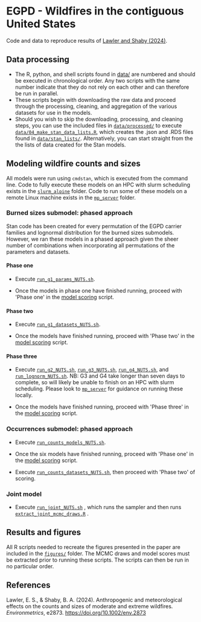 # EGPD - Wildfires in the contiguous United States

Code and data to reproduce results of [Lawler and Shaby (2024)](https://doi.org/10.1002/env.2873). 

## Data processing

-   The R, python, and shell scripts found in [data/](/data/) are numbered and should be executed in chronological order. Any two scripts with the same number indicate that they do not rely on each other and can therefore be run in parallel.
-   These scripts begin with downloading the raw data and proceed through the processing, cleaning, and aggregation of the various datasets for use in the models.
-   Should you wish to skip the downloading, processing, and cleaning steps, you can use the included files in [`data/processed/`](data/processed/) to execute [`data/04_make_stan_data_lists.R`](data/04_make_stan_data_lists.R), which creates the .json and .RDS files found in [`data/stan_lists/`](data/stan_lists/). Alternatively, you can start straight from the the lists of data created for the Stan models.

## Modeling wildfire counts and sizes

All models were run using `cmdstan`, which is executed from the command line. Code to fully execute these models on an HPC with slurm scheduling exists in the [`slurm_alpine`](shell_scripts/slurm_alpine/) folder. Code to run some of these models on a remote Linux machine exists in the [`mp_server`](shell_scripts/mp_server) folder.

### Burned sizes submodel: phased approach

Stan code has been created for every permutation of the EGPD carrier families and lognormal distribution for the burned sizes submodels. However, we ran these models in a phased approach given the sheer number of combinations when incorporating all permutations of the parameters and datasets.

#### Phase one

-   Execute [`run_g1_params_NUTS.sh`](shell_scripts/slurm_alpine/run_g1_params_NUTS.sh).

-   Once the models in phase one have finished running, proceed with 'Phase one' in the [model scoring](scores_traceplots/model_comparison.R) script.

#### Phase two

-   Execute [`run_g1_datasets_NUTS.sh`](shell_scripts/slurm_alpine/run_g1_datasets_NUTS.sh).

-   Once the models have finished running, proceed with 'Phase two' in the [model scoring](scores_traceplots/model_comparison.R) script.

#### Phase three

-   Execute [`run_g2_NUTS.sh`](shell_scripts/slurm_alpine/run_g2_NUTS.sh), [`run_g3_NUTS.sh`](shell_scripts/slurm_alpine/run_g3_NUTS.sh), [`run_g4_NUTS.sh`](shell_scripts/slurm_alpine/run_g4_NUTS.sh), and [`run_lognorm_NUTS.sh`](shell_scripts/slurm_alpine/run_lognorm_NUTS.sh). NB: G3 and G4 take longer than seven days to complete, so will likely be unable to finish on an HPC with slurm scheduling. Please look to [`mp_server`](shell_scripts/mp_server) for guidance on running these locally.

-   Once the models have finished running, proceed with 'Phase three' in the [model scoring](scores_traceplots/model_comparison.R) script.

### Occurrences submodel: phased approach

-   Execute [`run_counts_models_NUTS.sh`](shell_scripts/slurm_alpine/run_counts_models_NUTS.sh).

-   Once the six models have finished running, proceed with 'Phase one' in the [model scoring](scores_traceplots/model_comparison.R) script.

-   Execute [`run_counts_datasets_NUTS.sh`](shell_scripts/slurm_alpine/run_counts_datasets_NUTS.sh), then proceed with 'Phase two' of scoring.

### Joint model

-   Execute [`run_joint_NUTS.sh`](shell_scripts/slurm_alpine/run_joint_NUTS.sh) , which runs the sampler and then runs [`extract_joint_mcmc_draws.R`](figures/extract_joint_mcmc_draws.R) .

## Results and figures

All R scripts needed to recreate the figures presented in the paper are included in the [`figures/`](figures/) folder. The MCMC draws and model scores must be extracted prior to running these scripts. The scripts can then be run in no particular order.

## References
Lawler, E. S., & Shaby, B. A. (2024). Anthropogenic and meteorological effects on the counts and sizes of moderate and extreme wildfires. _Environmetrics_, e2873. https://doi.org/10.1002/env.2873
